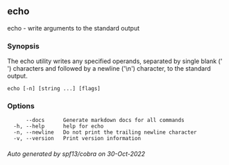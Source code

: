 ## echo

echo - write arguments to the standard output

### Synopsis

The echo utility writes any specified operands, separated by single blank (' ') characters and followed by a newline ('\n') character, to the standard output.

```
echo [-n] [string ...] [flags]
```

### Options

```
      --docs      Generate markdown docs for all commands
  -h, --help      help for echo
  -n, --newline   Do not print the trailing newline character
  -v, --version   Print version information
```

###### Auto generated by spf13/cobra on 30-Oct-2022
